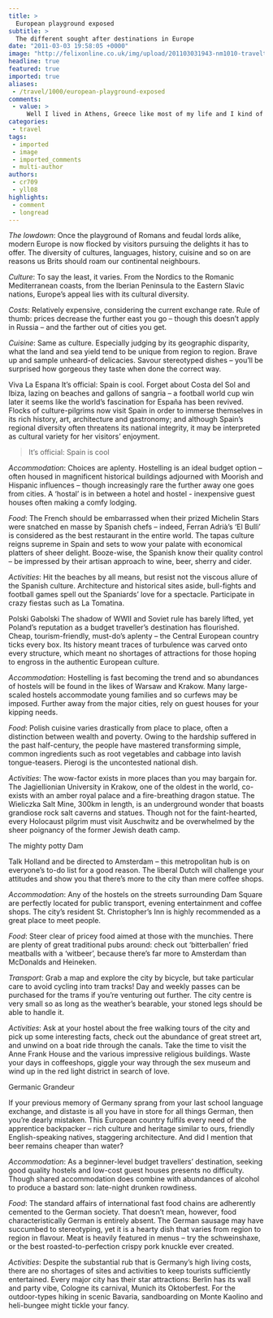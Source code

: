 ```yaml
---
title: >
  European playground exposed
subtitle: >
  The different sought after destinations in Europe
date: "2011-03-03 19:58:05 +0000"
image: "http://felixonline.co.uk/img/upload/201103031943-nm1010-traveltr.jpg"
headline: true
featured: true
imported: true
aliases:
 - /travel/1000/european-playground-exposed
comments:
 - value: >
     Well I lived in Athens, Greece like most of my life and I kind of know how it is over their. It depends when iyou go, like if you go in the smumer it's going to be more expensive than if you go in the winter. But if you want to have fun go to clubs, sites, and take some tours. With tours you have to be careful, because the people that give you tours can be..well.. annoying and your going to having to go up and down and you will get tierd, just take it easy. They money your going to spend depends on where your going to stay. If you want this to be the funnest, cheapest trip ever you can go stay in a hostel with free breakfest and you good save big money. Well that's all I know and I hope everything works out for you, your going to love it!,Well I lived in Athens, Greece like most of my life and I kind of know how it is over their. It depends when iyou go, like if you go in the smumer it's going to be more expensive than if you go in the winter. But if you want to have fun go to clubs, sites, and take some tour
categories:
 - travel
tags:
 - imported
 - image
 - imported_comments
 - multi-author
authors:
 - cr709
 - yll08
highlights:
 - comment
 - longread
---
```


_The lowdown_: Once the playground of Romans and feudal lords alike, modern Europe is now flocked by visitors pursuing the delights it has to offer. The diversity of cultures, languages, history, cuisine and so on are reasons us Brits should roam our continental neighbours.

_Culture_: To say the least, it varies. From the Nordics to the Romanic Mediterranean coasts, from the Iberian Peninsula to the Eastern Slavic nations, Europe’s appeal lies with its cultural diversity.

_Costs_: Relatively expensive, considering the current exchange rate. Rule of thumb: prices decrease the further east you go – though this doesn’t apply in Russia – and the farther out of cities you get.

_Cuisine_: Same as culture. Especially judging by its geographic disparity, what the land and sea yield tend to be unique from region to region. Brave up and sample unheard-of delicacies. Savour stereotyped dishes – you’ll be surprised how gorgeous they taste when done the correct way.

Viva La Espana
 It’s official: Spain is cool. Forget about Costa del Sol and Ibiza, lazing on beaches and gallons of sangria – a football world cup win later it seems like the world’s fascination for España has been revived. Flocks of culture-pilgrims now visit Spain in order to immerse themselves in its rich history, art, architecture and gastronomy; and although Spain’s regional diversity often threatens its national integrity, it may be interpreted as cultural variety for her visitors’ enjoyment.

> It’s official: Spain is cool

_Accommodation_: Choices are aplenty. Hostelling is an ideal budget option – often housed in magnificent historical buildings adjourned with Moorish and Hispanic influences – though increasingly rare the further away one goes from cities. A ‘hostal’ is in between a hotel and hostel - inexpensive guest houses often making a comfy lodging.

_Food_: The French should be embarrassed when their prized Michelin Stars were snatched en masse by Spanish chefs – indeed, Ferran Adrià’s ‘El Bulli’ is considered as the best restaurant in the entire world. The tapas culture reigns supreme in Spain and sets to wow your palate with economical platters of sheer delight. Booze-wise, the Spanish know their quality control – be impressed by their artisan approach to wine, beer, sherry and cider.

_Activities_: Hit the beaches by all means, but resist not the viscous allure of the Spanish culture. Architecture and historical sites aside, bull-fights and football games spell out the Spaniards’ love for a spectacle. Participate in crazy fiestas such as La Tomatina.

Polski Gabolski
 The shadow of WWII and Soviet rule has barely lifted, yet Poland’s reputation as a budget traveller’s destination has flourished. Cheap, tourism-friendly, must-do’s aplenty – the Central European country ticks every box. Its history meant traces of turbulence was carved onto every structure, which meant no shortages of attractions for those hoping to engross in the authentic European culture.

_Accommodation_: Hostelling is fast becoming the trend and so abundances of hostels will be found in the likes of Warsaw and Krakow. Many large-scaled hostels accommodate young families and so curfews may be imposed. Further away from the major cities, rely on guest houses for your kipping needs.

_Food_: Polish cuisine varies drastically from place to place, often a distinction between wealth and poverty. Owing to the hardship suffered in the past half-century, the people have mastered transforming simple, common ingredients such as root vegetables and cabbage into lavish tongue-teasers. Pierogi is the uncontested national dish.

_Activities_: The wow-factor exists in more places than you may bargain for. The Jagiellionian University in Krakow, one of the oldest in the world, co-exists with an amber royal palace and a fire-breathing dragon statue. The Wieliczka Salt Mine, 300km in length, is an underground wonder that boasts grandiose rock salt caverns and statues. Though not for the faint-hearted, every Holocaust pilgrim must visit Auschwitz and be overwhelmed by the sheer poignancy of the former Jewish death camp.

The mighty potty Dam

Talk Holland and be directed to Amsterdam – this metropolitan hub is on everyone’s to-do list for a good reason. The liberal Dutch will challenge your attitudes and show you that there’s more to the city than mere coffee shops.

_Accommodation_: Any of the hostels on the streets surrounding Dam Square are perfectly located for public transport, evening entertainment and coffee shops. The city’s resident St. Christopher’s Inn is highly recommended as a great place to meet people.

_Food_: Steer clear of pricey food aimed at those with the munchies. There are plenty of great traditional pubs around: check out ‘bitterballen’ fried meatballs with a ‘witbeer’, because there’s far more to Amsterdam than McDonalds and Heineken.

_Transport_: Grab a map and explore the city by bicycle, but take particular care to avoid cycling into tram tracks! Day and weekly passes can be purchased for the trams if you’re venturing out further. The city centre is very small so as long as the weather’s bearable, your stoned legs should be able to handle it.

_Activities_: Ask at your hostel about the free walking tours of the city and pick up some interesting facts, check out the abundance of great street art, and unwind on a boat ride through the canals. Take the time to visit the Anne Frank House and the various impressive religious buildings. Waste your days in coffeeshops, giggle your way through the sex museum and wind up in the red light district in search of love.

Germanic Grandeur

If your previous memory of Germany sprang from your last school language exchange, and distaste is all you have in store for all things German, then you’re dearly mistaken. This European country fulfils every need of the apprentice backpacker – rich culture and heritage similar to ours, friendly English-speaking natives, staggering architecture. And did I mention that beer remains cheaper than water?

_Accommodation_: As a beginner-level budget travellers’ destination, seeking good quality hostels and low-cost guest houses presents no difficulty. Though shared accommodation does combine with abundances of alcohol to produce a bastard son: late-night drunken rowdiness.

_Food_: The standard affairs of international fast food chains are adherently cemented to the German society. That doesn’t mean, however, food characteristically German is entirely absent. The German sausage may have succumbed to stereotyping, yet it is a hearty dish that varies from region to region in flavour. Meat is heavily featured in menus – try the schweinshaxe, or the best roasted-to-perfection crispy pork knuckle ever created.

_Activities_: Despite the substantial rub that is Germany’s high living costs, there are no shortages of sites and activities to keep tourists sufficiently entertained. Every major city has their star attractions: Berlin has its wall and party vibe, Cologne its carnival, Munich its Oktoberfest. For the outdoor-types hiking in scenic Bavaria, sandboarding on Monte Kaolino and heli-bungee might tickle your fancy.
